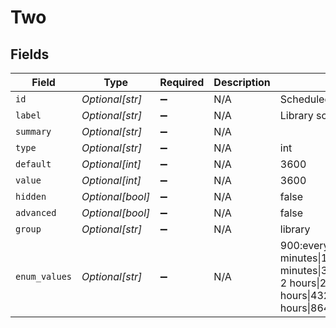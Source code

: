 # Two


## Fields

| Field                                                                                                                          | Type                                                                                                                           | Required                                                                                                                       | Description                                                                                                                    | Example                                                                                                                        |
| ------------------------------------------------------------------------------------------------------------------------------ | ------------------------------------------------------------------------------------------------------------------------------ | ------------------------------------------------------------------------------------------------------------------------------ | ------------------------------------------------------------------------------------------------------------------------------ | ------------------------------------------------------------------------------------------------------------------------------ |
| `id`                                                                                                                           | *Optional[str]*                                                                                                                | :heavy_minus_sign:                                                                                                             | N/A                                                                                                                            | ScheduledLibraryUpdateInterval                                                                                                 |
| `label`                                                                                                                        | *Optional[str]*                                                                                                                | :heavy_minus_sign:                                                                                                             | N/A                                                                                                                            | Library scan interval                                                                                                          |
| `summary`                                                                                                                      | *Optional[str]*                                                                                                                | :heavy_minus_sign:                                                                                                             | N/A                                                                                                                            |                                                                                                                                |
| `type`                                                                                                                         | *Optional[str]*                                                                                                                | :heavy_minus_sign:                                                                                                             | N/A                                                                                                                            | int                                                                                                                            |
| `default`                                                                                                                      | *Optional[int]*                                                                                                                | :heavy_minus_sign:                                                                                                             | N/A                                                                                                                            | 3600                                                                                                                           |
| `value`                                                                                                                        | *Optional[int]*                                                                                                                | :heavy_minus_sign:                                                                                                             | N/A                                                                                                                            | 3600                                                                                                                           |
| `hidden`                                                                                                                       | *Optional[bool]*                                                                                                               | :heavy_minus_sign:                                                                                                             | N/A                                                                                                                            | false                                                                                                                          |
| `advanced`                                                                                                                     | *Optional[bool]*                                                                                                               | :heavy_minus_sign:                                                                                                             | N/A                                                                                                                            | false                                                                                                                          |
| `group`                                                                                                                        | *Optional[str]*                                                                                                                | :heavy_minus_sign:                                                                                                             | N/A                                                                                                                            | library                                                                                                                        |
| `enum_values`                                                                                                                  | *Optional[str]*                                                                                                                | :heavy_minus_sign:                                                                                                             | N/A                                                                                                                            | 900:every 15 minutes\|1800:every 30 minutes\|3600:hourly\|7200:every 2 hours\|21600:every 6 hours\|43200:every 12 hours\|86400:daily |
